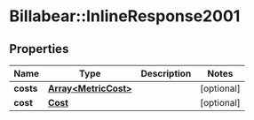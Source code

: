 # Billabear::InlineResponse2001

## Properties
Name | Type | Description | Notes
------------ | ------------- | ------------- | -------------
**costs** | [**Array&lt;MetricCost&gt;**](MetricCost.md) |  | [optional] 
**cost** | [**Cost**](Cost.md) |  | [optional] 

